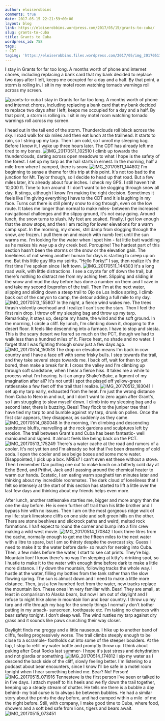 ```yaml
---
author: eloiserobbins
comments: true
date: 2017-05-15 22:21:59+00:00
layout: blog
link: https://eloiserobbins.wordpress.com/2017/05/15/grants-to-cuba/
slug: grants-to-cuba
title: Grants to Cuba
wordpress_id: 758
tags:
- CDT
tagimg: 'https://eloiserobbins.files.wordpress.com/2017/05/img_20170511_130106.jpg'
---
```


I stay in Grants for far too long. A months worth of phone and internet chores, including replacing a bank card that my bank decided to replace two days after I left, keeps me occupied for a day and a half. By that point, a storm is rolling in. I sit in my motel room watching tornado warnings roll across my screen.


![grants-to-cuba](https://eloiserobbins.files.wordpress.com/2017/05/img_20170511_130106.jpg)
I stay in Grants for far too long. A months worth of phone and internet chores, including replacing a bank card that my bank decided to replace two days after I left, keeps me occupied for a day and a half. By that point, a storm is rolling in. I sit in my motel room watching tornado warnings roll across my screen.

I head out in the tail end of the storm. Thunderclouds roll black across the sky. I road walk for six miles and then eat lunch at the trailhead. It starts to rain, so I string up my tarp. Then I am cold, so I unroll my sleeping bag. Before I know it, I wake up three hours later. The CDT has already left me tired to my bones.
![IMG_20170511_102510](https://eloiserobbins.files.wordpress.com/2017/05/img_20170511_102510.jpg)
I climb up towards the thunderclouds, darting across open meadows to what I hope is the safety of the forest. I set up my tarp as the hail starts in ernest. In the morning, half a mile from where I camped, there is snow.
![IMG_20170511_144802](https://eloiserobbins.files.wordpress.com/2017/05/img_20170511_144802.jpg)
I'm beginning to sense a theme for this trip at this point. It's not too bad to the junction for Mt. Taylor though, so I decide to head up that road. But a few miles later, it's already about four inches. I check my GPS. I still haven't hit 10,000 ft. Time to turn around if I don't want to be slogging through snow all day. It stings, although I know I'm making the right decision. Sometimes it feels like I'm giving everything I have to the CDT and it is laughing in my face.
Turns out there is still plenty snow to slog through, even on the low route. It takes me longer than normal to make miles- between the increased navigational challenges and the slippy ground, it's not easy going. Around lunch, the snow turns to slush. My feet are soaked. Finally, I get low enough that the snow stops, and then I am racing for lower elevations for a warm camp spot.
In the morning, my shoes, still damp from slogging through the snow, are frozen. I pull them on and march with numb feet until the sun warms me. I'm looking for the water when I spot him - fat little butt waddling as he makes his way up a dry creek bed. Porcupine! The hardest part of this section hasn't been the storms or the snow or the elevation gain. The loneliness of not seeing another human for days is starting to creep up on me. But this little guy lifts my spirits. "Hello Porky!" I say, then realize it's the first time I've spoken since I left town.
![IMG_20170511_144303](https://eloiserobbins.files.wordpress.com/2017/05/img_20170511_1443031.jpg)
It's a long road walk, with little distractions. I see a coyote far off down the trail, but there's nothing to distract me from my aching feet. Slipping and sliding in the snow and mud the day before has done a number on them and I cave in and take my second ibuprofen of the trail. Then I'm at the next water, slipping and sliding down a steep trail to Ojo de Los Indios spring. I climb back out of the canyon to camp, the detour adding a full mile to my day.
![IMG_20170513_155807](https://eloiserobbins.files.wordpress.com/2017/05/img_20170513_155807.jpg)
In the night, a fierce wind wakes me. The trees thrash violently overhead and I realize I can't see the stars. Then I feel the first rain drop. I throw off my sleeping bag and throw up my tarp. Remarkaby, it stays up, despite my haste, the wind and the soft ground.
In the morning, I circle a cliff. By lunch, I'm climbing down it, dropping to the desert floor. It feels like descending into a furnace. I have to stop and siesta. This is the scary desert we feared so much on the PCT, though we had to walk less than a hundred miles of it. Fierce heat, no shade and no water. I forget that I was fighting through snow just a few days ago.
![IMG_20170514_150518](https://eloiserobbins.files.wordpress.com/2017/05/img_20170514_150518.jpg)
The drop on elevation means I'm back in cow country and I have a face off with some frisky bulls. I step towards the trail, and they take several steps towards me. I back off, wait for then to get bored, then make a break for it.
I cross the valley and I'm climbing up through soft sandstone, when I hear a fierce hiss. It takes me a while to process what I'm hearing. Is it an angry Shake'nBake, a figment of my imagination after all? It's not until I spot the pissed off yellow-green rattlesnake a few feet off the trail that I realize.
![IMG_20170512_183041](https://eloiserobbins.files.wordpress.com/2017/05/img_20170512_183041.jpg)
I set up my tarp early, exhausted from the heat. I'm just the wrong distance from Cuba to Nero in and out, and I don't want to zero again after Grant's, so I am struggling to slow myself down. I climb into my sleeping bag and a second later, there is buzzing. Bees! They flock to the juniper tree that I have tied my tarp to and bumble against my tarp, drunk on pollen. Once the first star appears, they disappear, as suddenly as they came.
![IMG_20170514_080048](https://eloiserobbins.files.wordpress.com/2017/05/img_20170514_080048.jpg)
In the morning, I'm climbing and descending sandstone bluffs, marvelling at the rock gardens and sculptures left by erosion. The trail between Grant's and Cuba has been fantastic- well manicured and signed. It almost feels like being back on the PCT.
![IMG_20170513_175249](https://eloiserobbins.files.wordpress.com/2017/05/img_20170513_175249.jpg)
There's a water cache at the road and rumors of a cooler. It's not yet ten and I'm already so hot that I've been dreaming of cold soda. I open the cooler and see beige boxes and some more water. Disappointed, I pick up a box. MREs? I can't even eat these without a stove. Then I remember Dan pulling one out to make lunch on a bitterly cold day at Echo Bend, and Prithvi, Jack and I passing around the chemical heater to warm our hands. Ecstatic, I am eating warm spaghetti ten minutes later and thinking about my incredible roommates. The dark cloud of loneliness that I felt so intensely at the start of this section has started to lift a little over the last few days and thinking about my friends helps even more.


After lunch, another rattlesnake startles me, bigger and more angry than the one the day before. He is even further off trail than his little brother and I bypass him with no issues. Then I am on the most gorgeous ridge walk of my life: stark limestone cliffs on one side and soft green hills on the other. There are stone beehives and slickrock paths and weird, melted rock formations. I half expect to round the corner and bump into a film crew making a wild west movie.
![IMG_20170514_170842](https://eloiserobbins.files.wordpress.com/2017/05/img_20170514_170842.jpg)
I took three litres from the cache, normally enough to get me the fifteen miles to the next water with a litre to spare, but I am so thirsty despite the overcast sky. Guess I need to make it to the water before dark- so much for neroing into Cuba. Then, a few miles before the water, I start to see cat prints. They're big. Mountain lion!
I know there's no way I'm sleeping at kitty's drinking spot, so I hustle to make it to the water with enough time before dark to make a little more distance. I fly down the mountain, following tracks the whole way. I hustle at the water, filling my bottles from the tank rather than the slow flowing spring. The sun is almost down and I need to make a little more distance. Then, just a few hundred feet from the water, new tracks replace the mountain lion. These ones I'm very familiar with. Bear! They are small, at least in comparison to Alaska bears, but now I am out of daylight and I refuse to night hike alone in mountain lion and bear country. I throw up my tarp and rifle through my bag for the smelly things I normally don't bother putting in my ursack- sunscreen, toothpaste etc. I'm taking no chances with bear safety tonight.
I don't sleep well. The wind rustles my tarp against dry grass and it sounds like paws crunching their way closer. 

Daylight finds me groggy and a little nauseous. I hike up to another band of cliffs, feeling progressively worse. The trail climbs steeply enough to be close to a scramble- footholds cut into some of the steeper boulders. At the top, I stop to refill my water bottle and promptly throw up. I think about puking after Goat Rocks last summer- I hope it's just stress and dehydration and not giardia or something.
![IMG_20170514_174812](https://eloiserobbins.files.wordpress.com/2017/05/img_20170514_174812.jpg)
I sip my water as I descend the back side of the cliff, slowly feeling better. I'm listening to a podcast about bear encounters, since I know I'll be safe in a motel room tonight when I hear something behind me. Bear? No! Person!
![IMG_20170515_071916](https://eloiserobbins.files.wordpress.com/2017/05/img_20170515_071916.jpg)
Tennesteve is the first person I've seen or talked to in five days. I attach myself to his heels and we fly down the trail together, keeping up a steady stream of chatter. He tells me there is a bubble a day behind- my trail curse is to always be between bubbles. He had a similar story about the prints the day before, and had camped within a mile  of me the night before. Still, with company, I make good time to Cuba, where food, showers and a soft bed safe from lions, tigers and bears await.
![IMG_20170515_073451](https://eloiserobbins.files.wordpress.com/2017/05/img_20170515_073451.jpg)
